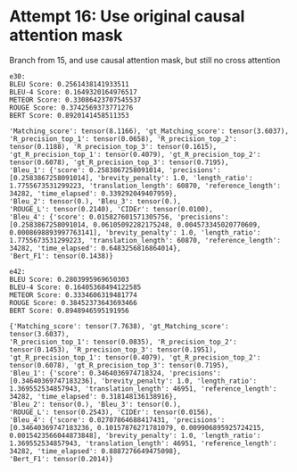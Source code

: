 
# Attempt 16: Use original causal attention mask
Branch from 15, and use causal attention mask, but still no cross attention

    e30:
    BLEU Score: 0.2561438141933511
    BLEU-4 Score: 0.1649320164976517
    METEOR Score: 0.33086423707545537
    ROUGE Score: 0.3742569373771276
    BERT Score: 0.8920141458511353

    'Matching_score': tensor(8.1166), 'gt_Matching_score': tensor(3.6037), 
    'R_precision_top_1': tensor(0.0658), 'R_precision_top_2': tensor(0.1188), 'R_precision_top_3': tensor(0.1615), 
    'gt_R_precision_top_1': tensor(0.4079), 'gt_R_precision_top_2': tensor(0.6078), 'gt_R_precision_top_3': tensor(0.7195), 
    'Bleu_1': {'score': 0.2583867258091014, 'precisions': [0.2583867258091014], 'brevity_penalty': 1.0, 'length_ratio': 1.7755673531299223, 'translation_length': 60870, 'reference_length': 34282, 'time_elapsed': 0.339292049407959}, 
    'Bleu_2': tensor(0.), 'Bleu_3': tensor(0.), 
    'ROUGE_L': tensor(0.2140), 'CIDEr': tensor(0.0100), 
    'Bleu_4': {'score': 0.015827601571305756, 'precisions': [0.2583867258091014, 0.06105092282175248, 0.004573345020770609, 0.0008698893997763141], 'brevity_penalty': 1.0, 'length_ratio': 1.7755673531299223, 'translation_length': 60870, 'reference_length': 34282, 'time_elapsed': 0.6483256816864014}, 
    'Bert_F1': tensor(0.1438)}

    e42:
    BLEU Score: 0.2803995969650303
    BLEU-4 Score: 0.16405368494122585
    METEOR Score: 0.3334606319481774
    ROUGE Score: 0.38452373643693466
    BERT Score: 0.8948946595191956

    {'Matching_score': tensor(7.7638), 'gt_Matching_score': tensor(3.6037), 
    'R_precision_top_1': tensor(0.0835), 'R_precision_top_2': tensor(0.1453), 'R_precision_top_3': tensor(0.1951), 
    'gt_R_precision_top_1': tensor(0.4079), 'gt_R_precision_top_2': tensor(0.6078), 'gt_R_precision_top_3': tensor(0.7195), 
    'Bleu_1': {'score': 0.3464036974718324, 'precisions': [0.34640369747183236], 'brevity_penalty': 1.0, 'length_ratio': 1.369552534857943, 'translation_length': 46951, 'reference_length': 34282, 'time_elapsed': 0.318148136138916}, 
    'Bleu_2': tensor(0.), 'Bleu_3': tensor(0.), 
    'ROUGE_L': tensor(0.2543), 'CIDEr': tensor(0.0156), 
    'Bleu_4': {'score': 0.02707864688417431, 'precisions': [0.34640369747183236, 0.10157876271781079, 0.009906895925724215, 0.0015423566044873848], 'brevity_penalty': 1.0, 'length_ratio': 1.369552534857943, 'translation_length': 46951, 'reference_length': 34282, 'time_elapsed': 0.8887276649475098}, 
    'Bert_F1': tensor(0.2014)}
